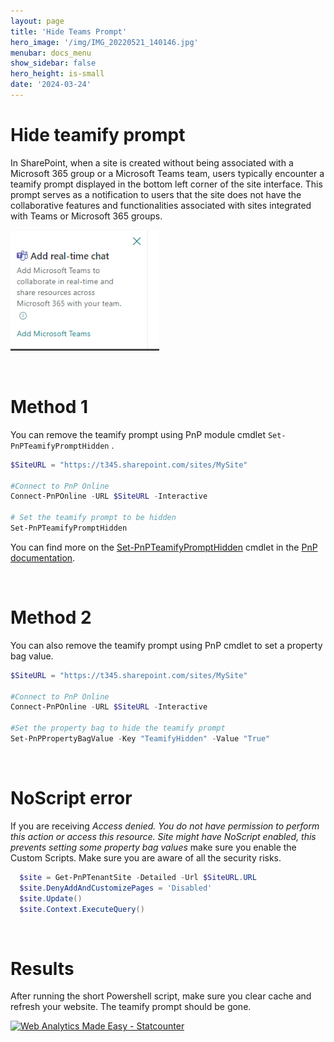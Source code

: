 ```yaml
---
layout: page
title: 'Hide Teams Prompt'
hero_image: '/img/IMG_20220521_140146.jpg'
menubar: docs_menu
show_sidebar: false
hero_height: is-small
date: '2024-03-24'
---
```


<h1>Hide teamify prompt</h1>

In SharePoint, when a site is created without being associated with a Microsoft 365 group or a Microsoft Teams team, users typically encounter a teamify prompt displayed in the bottom left corner of the site interface. This prompt serves as a notification to users that the site does not have the collaborative features and functionalities associated with sites integrated with Teams or Microsoft 365 groups. 

<img src="/articles/images/teamify1.PNG"><br/>

<br/>
<h1>Method 1</h1>

You can remove the teamify prompt using PnP module cmdlet `Set-PnPTeamifyPromptHidden` . 


```powershell
$SiteURL = "https://t345.sharepoint.com/sites/MySite"
 
#Connect to PnP Online
Connect-PnPOnline -URL $SiteURL -Interactive

# Set the teamify prompt to be hidden
Set-PnPTeamifyPromptHidden
```

You can find more on the [Set-PnPTeamifyPromptHidden](https://pnp.github.io/powershell/cmdlets/Set-PnPTeamifyPromptHidden.html) cmdlet 
in the [PnP documentation](https://pnp.github.io).


<br/>
<h1>Method 2</h1>

You can also remove the teamify prompt using PnP cmdlet to set a property bag value. 

```powershell
$SiteURL = "https://t345.sharepoint.com/sites/MySite"
 
#Connect to PnP Online
Connect-PnPOnline -URL $SiteURL -Interactive
 
#Set the property bag to hide the teamify prompt
Set-PnPPropertyBagValue -Key "TeamifyHidden" -Value "True"
```

<br/>
<h1>NoScript error</h1>

If you are receiving <i>Access denied. You do not have permission to perform this action or access this resource. Site might have NoScript enabled, this prevents setting some property bag values</i> make sure you enable the Custom Scripts. Make sure you are aware of all the security risks.


```powershell
  $site = Get-PnPTenantSite -Detailed -Url $SiteURL.URL
  $site.DenyAddAndCustomizePages = 'Disabled'
  $site.Update()
  $site.Context.ExecuteQuery()
```

<br/>
<h1>Results</h1>
After running the short Powershell script, make sure you clear cache and refresh your website. The teamify prompt should be gone.


<!-- Default Statcounter code for Hide Teams Prompt
https://powershellscripts.github.io/articles/en/SharePointOnline/HideTeamsPrompt
-->
<script type="text/javascript">
var sc_project=12981484; 
var sc_invisible=1; 
var sc_security="cf260827"; 
var sc_client_storage="disabled"; 
</script>
<script type="text/javascript"
src="https://www.statcounter.com/counter/counter.js"
async></script>
<noscript><div class="statcounter"><a title="Web Analytics
Made Easy - Statcounter" href="https://statcounter.com/"
target="_blank"><img class="statcounter"
src="https://c.statcounter.com/12981484/0/cf260827/1/"
alt="Web Analytics Made Easy - Statcounter"
referrerPolicy="no-referrer-when-downgrade"></a></div></noscript>
<!-- End of Statcounter Code -->
